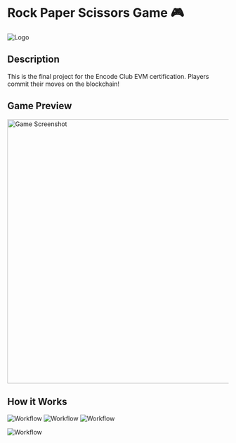 # Rock Paper Scissors Game 🎮

![Logo](packages/nextjs/public/images/logo-rps.png)

## Description
This is the final project for the Encode Club EVM certification. Players commit their moves on the blockchain!

## Game Preview
<img src="packages/nextjs/public/screenshots/1.png" alt="Game Screenshot" width="600" />

## How it Works
![Workflow](packages/nextjs/public/screenshots/4.png)
![Workflow](packages/nextjs/public/screenshots/2.png)
![Workflow](packages/nextjs/public/screenshots/3.png)

![Workflow](packages/nextjs/public/screenshots/5.png)

